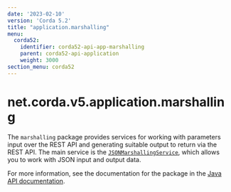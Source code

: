 ```yaml
---
date: '2023-02-10'
version: 'Corda 5.2'
title: "application.marshalling"
menu:
  corda52:
    identifier: corda52-api-app-marshalling
    parent: corda52-api-application
    weight: 3000
section_menu: corda52
---
```

# net.corda.v5.application.marshalling
The `marshalling` package provides services for working with parameters input over the REST API and generating suitable output to return via the REST API. The main service is the <a href="/en/api-ref/corda/{{<version-num>}}/net/corda/v5/application/marshalling/JsonMarshallingService.html" target="_blank">`JSONMarshallingService`</a>, which allows you to work with JSON input and output data.

For more information, see the documentation for the package in the <a href="/en/api-ref/corda/{{<version-num>}}/net/corda/v5/application/marshalling/package-summary.html" target=" blank">Java API documentation</a>.
